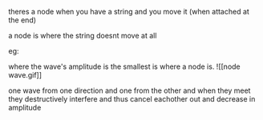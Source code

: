 theres a node when you have a string and you move it (when attached at the end)


a node is where the string doesnt move at all


eg:

where the wave's amplitude is the smallest is where a node is. 
![[node wave.gif]]


one wave from one direction and one from the other and when they meet they destructively interfere and thus cancel eachother out and decrease in amplitude